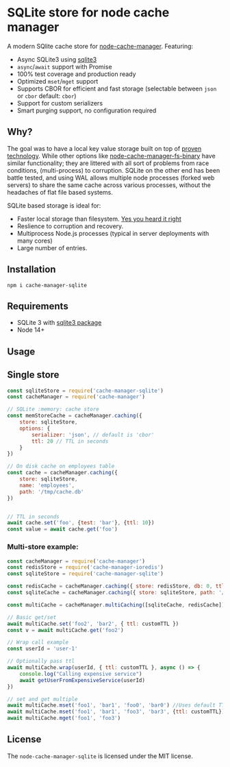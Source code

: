 # SQLite store for node cache manager

A modern SQlite cache store for [node-cache-manager](https://github.com/BryanDonovan/node-cache-manager). Featuring:

 - Async SQLite3 using [sqlite3](https://github.com/TryGhost/node-sqlite3)
 - `async`/`await` support with Promise
 - 100% test coverage and production ready
 - Optimized `mset`/`mget` support
 - Supports CBOR for efficient and fast storage (selectable between `json` or `cbor` default: `cbor`)
 - Support for custom serializers
 - Smart purging support, no configuration required

## Why?

The goal was to have a local key value storage built on top of [proven technology](https://www.sqlite.org/testing.html).
While other options like [node-cache-manager-fs-binary](https://github.com/sheershoff/node-cache-manager-fs-binary) have 
similar functionality; they are littered with all sort of problems from race conditions, (multi-process) to corruption.
SQLite on the other end has been battle tested, and using WAL allows multiple node processes (forked web servers) to share the same
cache across various processes, without the headaches of flat file based systems.

SQLite based storage is ideal for:
 - Faster local storage than filesystem. [Yes you heard it right](https://www.sqlite.org/fasterthanfs.html)
 - Reslience to corruption and recovery.
 - Multiprocess Node.js processes (typical in server deployments with many cores)
 - Large number of entries.

## Installation

```
npm i cache-manager-sqlite
```

## Requirements

 - SQLite 3 with [sqlite3 package](https://github.com/TryGhost/node-sqlite3)
 - Node 14+

## Usage

## Single store
```js
const sqliteStore = require('cache-manager-sqlite')
const cacheManager = require('cache-manager')

// SQLite :memory: cache store
const memStoreCache = cacheManager.caching({
    store: sqliteStore,
    options: {
        serializer: 'json', // default is 'cbor'
        ttl: 20 // TTL in seconds
    }
})

// On disk cache on employees table
const cache = cacheManager.caching({
    store: sqliteStore,
    name: 'employees',
    path: '/tmp/cache.db'
})


// TTL in seconds
await cache.set('foo', {test: 'bar'}, {ttl: 10})
const value = await cache.get('foo')
```

### Multi-store example:

```js
const cacheManager = require('cache-manager')
const redisStore = require('cache-manager-ioredis')
const sqliteStore = require('cache-manager-sqlite')

const redisCache = cacheManager.caching({ store: redisStore, db: 0, ttl: 600 })
const sqliteCache = cacheManager.caching({ store: sqliteStore, path: '/tmp/cache.db', name: 'users', options: { ttl: 600 } })

const multiCache = cacheManager.multiCaching([sqliteCache, redisCache])

// Basic get/set
await multiCache.set('foo2', 'bar2', { ttl: customTTL })
const v = await multiCache.get('foo2')

// Wrap call example
const userId = 'user-1'

// Optionally pass ttl
await multiCache.wrap(userId, { ttl: customTTL }, async () => {
    console.log("Calling expensive service")
    await getUserFromExpensiveService(userId)
})

// set and get multiple
await multiCache.mset('foo1', 'bar1', 'foo0', 'bar0') //Uses default TTL
await multiCache.mset('foo1', 'bar1', 'foo3', 'bar3', {ttl: customTTL})
await multiCache.mget('foo1', 'foo3')
```

## License

The `node-cache-manager-sqlite` is licensed under the MIT license.
